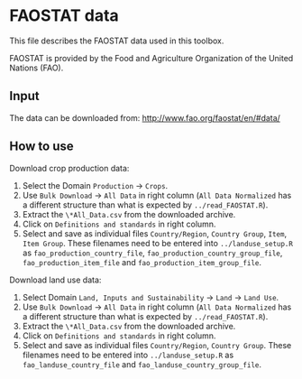 # FAOSTAT data

This file describes the FAOSTAT data used in this toolbox.

FAOSTAT is provided by the Food and Agriculture Organization of the United
Nations (FAO).

## Input
The data can be downloaded from:
http://www.fao.org/faostat/en/#data/

## How to use
Download crop production data:
1. Select the Domain `Production` -> `Crops`.
2. Use `Bulk Download` -> `All Data` in right column (`All Data Normalized`
  has a different structure than what is expected by `../read_FAOSTAT.R`).
3. Extract the `\*All_Data.csv` from the downloaded archive.
4. Click on `Definitions and standards` in right column.
5. Select and save as individual files `Country/Region`, `Country Group`,
  `Item`, `Item Group`. These filenames need to be entered into
  `../landuse_setup.R` as `fao_production_country_file`,
  `fao_production_country_group_file`, `fao_production_item_file` and
  `fao_production_item_group_file`.

Download land use data:
1. Select Domain `Land, Inputs and Sustainability` -> `Land` -> `Land Use`.
2. Use `Bulk Download` -> `All Data` in right column (`All Data Normalized`
  has a different structure than what is expected by `../read_FAOSTAT.R`).
3. Extract the `\*All_Data.csv` from the downloaded archive.
4. Click on `Definitions and standards` in right column.
5. Select and save as individual files `Country/Region`, `Country Group`. These
  filenames need to be entered into `../landuse_setup.R` as
  `fao_landuse_country_file` and `fao_landuse_country_group_file`.

